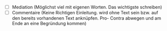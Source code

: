 - [ ] Mediation (Möglichst viel mit eigenen Worten. Das wichtigste schreiben)
- [ ] Commentaire (Keine Richtigen Einleitung. wird ohne Text sein bzw. auf den bereits vorhandenen Text anknüpfen. Pro- Contra abwegen und am Ende an eine Begründung kommen)
